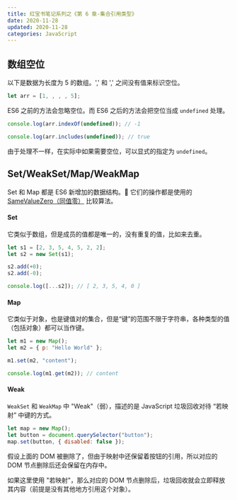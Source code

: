 ```yaml
---
title: 红宝书笔记系列之《第 6 章-集合引用类型》
date: 2020-11-28
updated: 2020-11-28
categories: JavaScript
---
```


## 数组空位

以下是数据为长度为 5 的数组。',' 和 ',' 之间没有值来标识空位。

```js
let arr = [1, , , , 5];
```

ES6 之前的方法会忽略空位。而 ES6 之后的方法会把空位当成 `undefined` 处理。

```js
console.log(arr.indexOf(undefined)); // -1

console.log(arr.includes(undefined)); // true
```

由于处理不一样，在实际中如果需要空位，可以显式的指定为 `undefined`。

## Set/WeakSet/Map/WeakMap

Set 和 Map 都是 ES6 新增加的数据结构。 它们的操作都是使用的 [SameValueZero（同值零）](https://developer.mozilla.org/zh-CN/docs/Web/JavaScript/Equality_comparisons_and_sameness) 比较算法。

#### Set

它类似于数组，但是成员的值都是唯一的，没有重复的值，比如来去重。

```js
let s1 = [2, 3, 5, 4, 5, 2, 2];
let s2 = new Set(s1);

s2.add(+0);
s2.add(-0);

console.log([...s2]); // [ 2, 3, 5, 4, 0 ]
```

#### Map

它类似于对象，也是键值对的集合，但是“键”的范围不限于字符串，各种类型的值（包括对象）都可以当作键。

```js
let m1 = new Map();
let m2 = { p: "Hello World" };

m1.set(m2, "content");

console.log(m1.get(m2)); // content
```

#### Weak

`WeakSet` 和 `WeakMap` 中 "Weak"（弱），描述的是 JavaScript 垃圾回收对待 “若映射” 中键的方式。

```js
let map = new Map();
let button = document.querySelector("button");
map.set(button, { disabled: false });
```

假设上面的 DOM 被删除了，但由于映射中还保留着按钮的引用，所以对应的 DOM 节点删除后还会保留在内存中。

如果这里使用 "若映射"，那么对应的 DOM 节点删除后，垃圾回收就会立即释放其内容（前提是没有其他地方引用这个对象）。
